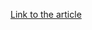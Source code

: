 [Link to the article](https://volexity.com/blog/2023/03/07/using-memory-analysis-to-detect-edr-nullifying-malware/)
